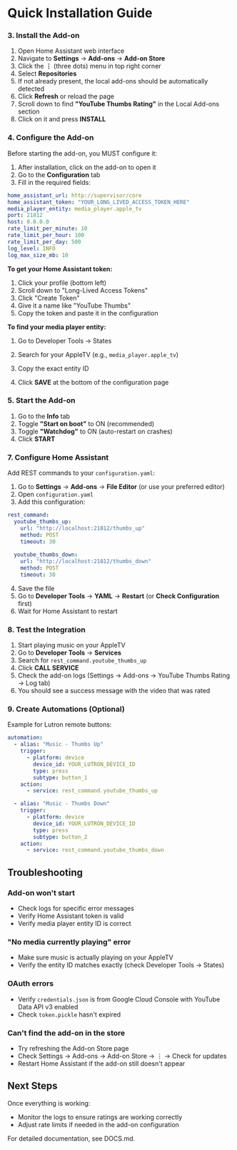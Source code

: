 # Quick Installation Guide


### 3. Install the Add-on

1. Open Home Assistant web interface
2. Navigate to **Settings** → **Add-ons** → **Add-on Store**
3. Click the **⋮** (three dots) menu in top right corner
4. Select **Repositories**
5. If not already present, the local add-ons should be automatically detected
6. Click **Refresh** or reload the page
7. Scroll down to find **"YouTube Thumbs Rating"** in the Local Add-ons section
8. Click on it and press **INSTALL**

### 4. Configure the Add-on

Before starting the add-on, you MUST configure it:

1. After installation, click on the add-on to open it
2. Go to the **Configuration** tab
3. Fill in the required fields:

```yaml
home_assistant_url: http://supervisor/core
home_assistant_token: "YOUR_LONG_LIVED_ACCESS_TOKEN_HERE"
media_player_entity: media_player.apple_tv
port: 21812
host: 0.0.0.0
rate_limit_per_minute: 10
rate_limit_per_hour: 100
rate_limit_per_day: 500
log_level: INFO
log_max_size_mb: 10
```

**To get your Home Assistant token:**
1. Click your profile (bottom left)
2. Scroll down to "Long-Lived Access Tokens"
3. Click "Create Token"
4. Give it a name like "YouTube Thumbs"
5. Copy the token and paste it in the configuration

**To find your media player entity:**
1. Go to Developer Tools → States
2. Search for your AppleTV (e.g., `media_player.apple_tv`)
3. Copy the exact entity ID

4. Click **SAVE** at the bottom of the configuration page

### 5. Start the Add-on

1. Go to the **Info** tab
2. Toggle **"Start on boot"** to ON (recommended)
3. Toggle **"Watchdog"** to ON (auto-restart on crashes)
4. Click **START**

### 7. Configure Home Assistant

Add REST commands to your `configuration.yaml`:

1. Go to **Settings** → **Add-ons** → **File Editor** (or use your preferred editor)
2. Open `configuration.yaml`
3. Add this configuration:

```yaml
rest_command:
  youtube_thumbs_up:
    url: "http://localhost:21812/thumbs_up"
    method: POST
    timeout: 30
    
  youtube_thumbs_down:
    url: "http://localhost:21812/thumbs_down"
    method: POST
    timeout: 30
```

4. Save the file
5. Go to **Developer Tools** → **YAML** → **Restart** (or **Check Configuration** first)
6. Wait for Home Assistant to restart

### 8. Test the Integration

1. Start playing music on your AppleTV
2. Go to **Developer Tools** → **Services**
3. Search for `rest_command.youtube_thumbs_up`
4. Click **CALL SERVICE**
5. Check the add-on logs (Settings → Add-ons → YouTube Thumbs Rating → Log tab)
6. You should see a success message with the video that was rated

### 9. Create Automations (Optional)

Example for Lutron remote buttons:

```yaml
automation:
  - alias: "Music - Thumbs Up"
    trigger:
      - platform: device
        device_id: YOUR_LUTRON_DEVICE_ID
        type: press
        subtype: button_1
    action:
      - service: rest_command.youtube_thumbs_up

  - alias: "Music - Thumbs Down"
    trigger:
      - platform: device
        device_id: YOUR_LUTRON_DEVICE_ID
        type: press
        subtype: button_2
    action:
      - service: rest_command.youtube_thumbs_down
```

## Troubleshooting

### Add-on won't start
- Check logs for specific error messages
- Verify Home Assistant token is valid
- Verify media player entity ID is correct

### "No media currently playing" error
- Make sure music is actually playing on your AppleTV
- Verify the entity ID matches exactly (check Developer Tools → States)

### OAuth errors
- Verify `credentials.json` is from Google Cloud Console with YouTube Data API v3 enabled
- Check `token.pickle` hasn't expired

### Can't find the add-on in the store
- Try refreshing the Add-on Store page
- Check Settings → Add-ons → Add-on Store → ⋮ → Check for updates
- Restart Home Assistant if the add-on still doesn't appear

## Next Steps

Once everything is working:
- Monitor the logs to ensure ratings are working correctly
- Adjust rate limits if needed in the add-on configuration

For detailed documentation, see DOCS.md.
